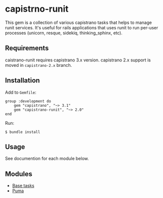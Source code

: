 # capistrno-runit

This gem is a collection of various capistrano tasks that helps to manage runit services. It's useful for rails applications that uses runit to run per-user processes (unicorn, resque, sidekiq, thinking_sphinx, etc).

## Requirements

caistrano-runit requires capistrano 3.x version.
capistrano 2.x support is moved in `capistrano-2.x` branch.

## Installation

Add to `Gemfile`:
```
group :development do
    gem "capistrano", "~> 3.1"
    gem "capistrano-runit", "~> 2.0"
end
```

Run:
```
$ bundle install
```

## Usage

See documention for each module below.

## Modules

* [Base tasks](/antage/capistrano-runit/blob/master/lib/capistrano/runit/README.md)
* [Puma](/antage/capistrano-runit/blob/master/lib/capistrano/puma/README.md)
